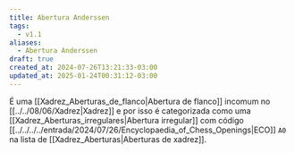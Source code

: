 ```yaml
---
title: Abertura Anderssen
tags:
  - v1.1
aliases:
  - Abertura Anderssen
draft: true
created_at: 2024-07-26T13:21:33-03:00
updated_at: 2025-01-24T00:31:12-03:00
---
```


É uma [[Xadrez_Aberturas_de_flanco|Abertura de flanco]] incomum no [[../../08/06/Xadrez|Xadrez]] e por isso é categorizada como uma [[Xadrez_Aberturas_irregulares|Abertura irregular]] com código [[../../../../entrada/2024/07/26/Encyclopaedia_of_Chess_Openings|ECO]] `A0` na lista de [[Xadrez_Aberturas|Aberturas de xadrez]].